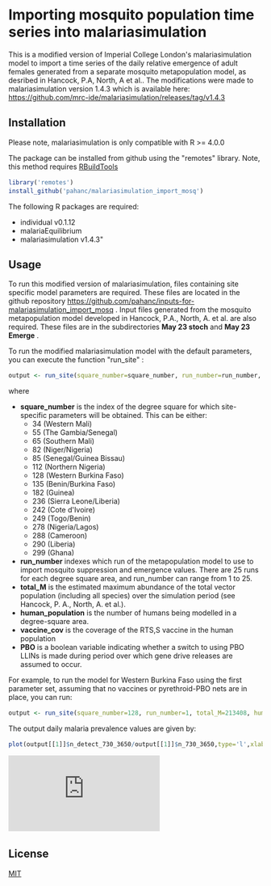 
# Importing mosquito population time series into malariasimulation

This is a modified version of Imperial College London's malariasimulation model to import a time series of the daily relative emergence of adult females generated from a separate mosquito metapopulation model, as desribed in Hancock, P.A, North, A et al.. The modifications were made to malariasimulation version 1.4.3 which is available here:
https://github.com/mrc-ide/malariasimulation/releases/tag/v1.4.3

## Installation

Please note, malariasimulation is only compatible with R >= 4.0.0

The package can be installed from github using the "remotes" library. Note, this
method requires [RBuildTools](https://cran.r-project.org/bin/windows/Rtools/)

```R
library('remotes')
install_github('pahanc/malariasimulation_import_mosq')
```

The following R packages are required:
* individual v0.1.12
* malariaEquilibrium 
* malariasimulation v1.4.3"

## Usage

To run this modified version of malariasimulation, files containing site specific model parameters are required. These files are located in the github repository https://github.com/pahanc/inputs-for-malariasimulation_import_mosq . Input files generated from the mosquito metapopulation model developed in Hancock, P.A., North, A. et al. are also required.  These files are in the subdirectories **May 23 stoch** and **May 23 Emerge** .


To run the modified malariasimulation model with the default parameters, you
can execute the function "run_site" :

```R
output <- run_site(square_number=square_number, run_number=run_number, total_M=totalM, human_population=human_population, vaccine_cov=vaccine_cov, PBO=PBO)
```
where
*  **square_number** is the index of the degree square for which site-specific parameters will be obtained. This can be either:
    * 34 (Western Mali)
    *  55 (The Gambia/Senegal)
    *  65 (Southern Mali)
    *  82 (Niger/Nigeria)
    *  85 (Senegal/Guinea Bissau)
    *  112 (Northern Nigeria)
    *  128 (Western Burkina Faso)
    *  135 (Benin/Burkina Faso)
    *  182 (Guinea)
    *  236 (Sierra Leone/Liberia)
    *  242 (Cote d'Ivoire)
    *  249 (Togo/Benin)
    *  278 (Nigeria/Lagos)
    *  288 (Cameroon)
    *  290 (Liberia)
    *  299 (Ghana)
*  **run_number** indexes which run of the metapopulation model to use to import mosquito suppression and emergence values. There are 25 runs for each degree square area, and run_number can range from 1 to 25.
*  **total_M** is the estimated maximum abundance of the total vector population (including all species) over the simulation period (see Hancock, P. A., North, A. et al.).
*   **human_population** is the number of humans being modelled in a degree-square area.
*   **vaccine_cov** is the coverage of the RTS,S vaccine in the human population
*  **PBO** is a boolean variable indicating whether a switch to using PBO LLINs is made during period over which gene drive releases are assumed to occur.


For example, to run the model for Western Burkina Faso using the first parameter set, assuming that no vaccines or pyrethroid-PBO nets are in place, you can run:

```R
output <- run_site(square_number=128, run_number=1, total_M=213408, human_population=10000, vaccine_cov=0, PBO=FALSE)
```

The output daily malaria prevalence values are given by:

```R
plot(output[[1]]$n_detect_730_3650/output[[1]]$n_730_3650,type='l',xlab="Day",ylab="Prevalence")
```

![alt text](https://github.com/pahanc/inputs-for-malariasimulation_import_mosq/blob/main/square%20128%20suppress%20all%20runno1.pdf?raw=true)


## License
[MIT](https://choosealicense.com/licenses/mit/)

